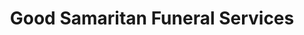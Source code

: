 ---
title: "Good Samaritan Funeral Services"
url: /perryton/good-samaritan-funeral-services/
shop: funeral directors
---